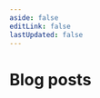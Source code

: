 ```yaml
---
aside: false
editLink: false
lastUpdated: false
---
```


# Blog posts

<PostCard
  v-for="post of posts"
  :key="post.url"
  :post="post"
/>

<script setup>
import { data as posts } from './posts.data.ts'
import PostCard from './PostCard.vue'
</script>
